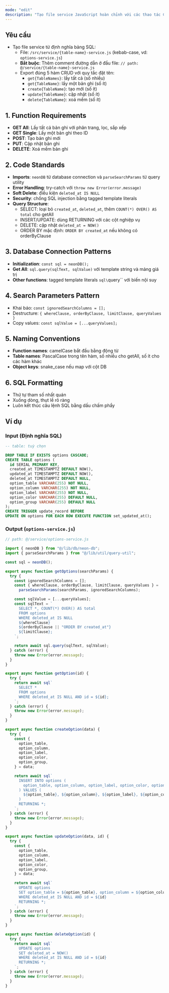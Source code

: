 ```yaml
---
mode: "edit"
description: "Tạo file service JavaScript hoàn chỉnh với các thao tác CRUD dựa trên định nghĩa bảng SQL, bao gồm phân trang, lọc và xoá mềm."
---
```


## Yêu cầu

- Tạo file service từ định nghĩa bảng SQL:
  - File: `/src/service/{table-name}-service.js` (kebab-case, vd: `options-service.js`)
  - **Bắt buộc**: Thêm comment đường dẫn ở đầu file: `// path: @/service/{table-name}-service.js`
  - Export đúng 5 hàm CRUD với quy tắc đặt tên:
    - `get{TableNames}`: lấy tất cả (số nhiều)
    - `get{TableName}`: lấy một bản ghi (số ít)
    - `create{TableName}`: tạo mới (số ít)
    - `update{TableName}`: cập nhật (số ít)
    - `delete{TableName}`: xoá mềm (số ít)

## 1. Function Requirements

- **GET All**: Lấy tất cả bản ghi với phân trang, lọc, sắp xếp
- **GET Single**: Lấy một bản ghi theo ID
- **POST**: Tạo bản ghi mới
- **PUT**: Cập nhật bản ghi
- **DELETE**: Xoá mềm bản ghi

## 2. Code Standards

- **Imports**: `neonDB` từ database connection và `parseSearchParams` từ query utility
- **Error Handling**: try-catch với `throw new Error(error.message)`
- **Soft Delete**: điều kiện `deleted_at IS NULL`
- **Security**: chống SQL injection bằng tagged template literals
- **Query Structure**:
  - SELECT: loại bỏ `created_at`, `deleted_at`, thêm `COUNT(*) OVER() AS total` cho getAll
  - INSERT/UPDATE: dùng RETURNING với các cột nghiệp vụ
  - DELETE: cập nhật `deleted_at = NOW()`
  - ORDER BY mặc định: `ORDER BY created_at` nếu không có orderByClause

## 3. Database Connection Patterns

- **Initialization**: `const sql = neonDB();`
- **Get All**: `sql.query(sqlText, sqlValue)` với template string và mảng giá trị
- **Other functions**: tagged template literals `sql\`query\`` với biến nội suy

## 4. Search Parameters Pattern

- Khai báo: `const ignoredSearchColumns = [];`
- Destructure: `{ whereClause, orderByClause, limitClause, queryValues }`
- Copy values: `const sqlValue = [...queryValues];`

## 5. Naming Conventions

- **Function names**: camelCase bắt đầu bằng động từ
- **Table names**: PascalCase trong tên hàm, số nhiều cho getAll, số ít cho các hàm khác
- **Object keys**: snake_case nếu map với cột DB

## 6. SQL Formatting

- Thứ tự tham số nhất quán
- Xuống dòng, thụt lề rõ ràng
- Luôn kết thúc câu lệnh SQL bằng dấu chấm phẩy

## Ví dụ

### Input (Định nghĩa SQL)

```sql
-- table: tuỳ chọn

DROP TABLE IF EXISTS options CASCADE;
CREATE TABLE options (
  id SERIAL PRIMARY KEY,
  created_at TIMESTAMPTZ DEFAULT NOW(),
  updated_at TIMESTAMPTZ DEFAULT NOW(),
  deleted_at TIMESTAMPTZ DEFAULT NULL,
  option_table VARCHAR(255) NOT NULL,
  option_column VARCHAR(255) NOT NULL,
  option_label VARCHAR(255) NOT NULL,
  option_color VARCHAR(255) DEFAULT NULL,
  option_group VARCHAR(255) DEFAULT NULL
);
CREATE TRIGGER update_record BEFORE
UPDATE ON options FOR EACH ROW EXECUTE FUNCTION set_updated_at();
```

### Output (`options-service.js`)

```javascript
// path: @/service/options-service.js

import { neonDB } from "@/lib/db/neon-db";
import { parseSearchParams } from "@/lib/util/query-util";

const sql = neonDB();

export async function getOptions(searchParams) {
  try {
    const ignoredSearchColumns = [];
    const { whereClause, orderByClause, limitClause, queryValues } =
      parseSearchParams(searchParams, ignoredSearchColumns);

    const sqlValue = [...queryValues];
    const sqlText = `
      SELECT *, COUNT(*) OVER() AS total
      FROM options
      WHERE deleted_at IS NULL
      ${whereClause}
      ${orderByClause || "ORDER BY created_at"}
      ${limitClause};
    `;

    return await sql.query(sqlText, sqlValue);
  } catch (error) {
    throw new Error(error.message);
  }
}

export async function getOption(id) {
  try {
    return await sql`
      SELECT *
      FROM options
      WHERE deleted_at IS NULL AND id = ${id};
    `;
  } catch (error) {
    throw new Error(error.message);
  }
}

export async function createOption(data) {
  try {
    const {
      option_table,
      option_column,
      option_label,
      option_color,
      option_group,
    } = data;

    return await sql`
      INSERT INTO options (
        option_table, option_column, option_label, option_color, option_group
      ) VALUES (
        ${option_table}, ${option_column}, ${option_label}, ${option_color}, ${option_group}
      )
      RETURNING *;
    `;
  } catch (error) {
    throw new Error(error.message);
  }
}

export async function updateOption(data, id) {
  try {
    const {
      option_table,
      option_column,
      option_label,
      option_color,
      option_group,
    } = data;

    return await sql`
      UPDATE options
      SET option_table = ${option_table}, option_column = ${option_column}, option_label = ${option_label}, option_color = ${option_color}, option_group = ${option_group}
      WHERE deleted_at IS NULL AND id = ${id}
      RETURNING *;
    `;
  } catch (error) {
    throw new Error(error.message);
  }
}

export async function deleteOption(id) {
  try {
    return await sql`
      UPDATE options
      SET deleted_at = NOW()
      WHERE deleted_at IS NULL AND id = ${id}
      RETURNING *;
    `;
  } catch (error) {
    throw new Error(error.message);
  }
}
```
